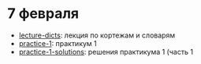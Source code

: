# 7 февраля

* [lecture-dicts](): лекция по кортежам и словарям
* [practice-1](): практикум 1
* [practice-1-solutions](): решения практикума 1 (часть 1
